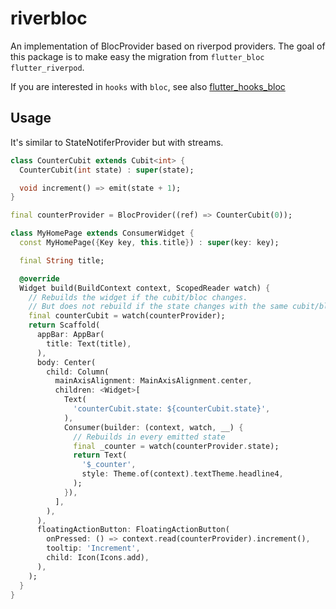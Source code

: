 # riverbloc

An implementation of BlocProvider based on riverpod providers.
The goal of this package is to make easy the migration from `flutter_bloc`
`flutter_riverpod`.

If you are interested in `hooks` with `bloc`, see also
[flutter_hooks_bloc](https://pub.dev/packages/flutter_hooks_bloc/admin)

## Usage

It's similar to StateNotiferProvider but with streams.

```dart
class CounterCubit extends Cubit<int> {
  CounterCubit(int state) : super(state);

  void increment() => emit(state + 1);
}

final counterProvider = BlocProvider((ref) => CounterCubit(0));

class MyHomePage extends ConsumerWidget {
  const MyHomePage({Key key, this.title}) : super(key: key);

  final String title;

  @override
  Widget build(BuildContext context, ScopedReader watch) {
    // Rebuilds the widget if the cubit/bloc changes.
    // But does not rebuild if the state changes with the same cubit/bloc
    final counterCubit = watch(counterProvider);
    return Scaffold(
      appBar: AppBar(
        title: Text(title),
      ),
      body: Center(
        child: Column(
          mainAxisAlignment: MainAxisAlignment.center,
          children: <Widget>[
            Text(
              'counterCubit.state: ${counterCubit.state}',
            ),
            Consumer(builder: (context, watch, __) {
              // Rebuilds in every emitted state
              final _counter = watch(counterProvider.state);
              return Text(
                '$_counter',
                style: Theme.of(context).textTheme.headline4,
              );
            }),
          ],
        ),
      ),
      floatingActionButton: FloatingActionButton(
        onPressed: () => context.read(counterProvider).increment(),
        tooltip: 'Increment',
        child: Icon(Icons.add),
      ),
    );
  }
}
```

